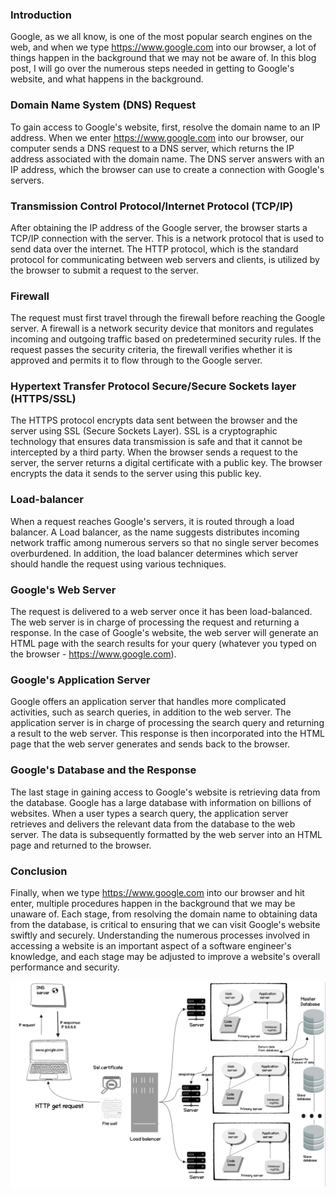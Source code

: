 ### Introduction
Google, as we all know, is one of the most popular search engines on the web, and when we type https://www.google.com into our browser, a lot of things happen in the background that we may not be aware of. In this blog post, I will go over the numerous steps needed in getting to Google's website, and what happens in the background.

### Domain Name System (DNS) Request
To gain access to Google's website, first, resolve the domain name to an IP address. When we enter https://www.google.com into our browser, our computer sends a DNS request to a DNS server, which returns the IP address associated with the domain name. The DNS server answers with an IP address, which the browser can use to create a connection with Google's servers.

### Transmission Control Protocol/Internet Protocol (TCP/IP)
After obtaining the IP address of the Google server, the browser starts a TCP/IP connection with the server. This is a network protocol that is used to send data over the internet. The HTTP protocol, which is the standard protocol for communicating between web servers and clients, is utilized by the browser to submit a request to the server.

### Firewall
The request must first travel through the firewall before reaching the Google server. A firewall is a network security device that monitors and regulates incoming and outgoing traffic based on predetermined security rules. If the request passes the security criteria, the firewall verifies whether it is approved and permits it to flow through to the Google server.

### Hypertext Transfer Protocol Secure/Secure Sockets layer (HTTPS/SSL)
The HTTPS protocol encrypts data sent between the browser and the server using SSL (Secure Sockets Layer). SSL is a cryptographic technology that ensures data transmission is safe and that it cannot be intercepted by a third party. When the browser sends a request to the server, the server returns a digital certificate with a public key. The browser encrypts the data it sends to the server using this public key.

### Load-balancer
When a request reaches Google's servers, it is routed through a load balancer. A Load balancer, as the name suggests distributes incoming network traffic among numerous servers so that no single server becomes overburdened. In addition, the load balancer determines which server should handle the request using various techniques.

### Google's Web Server
The request is delivered to a web server once it has been load-balanced. The web server is in charge of processing the request and returning a response. In the case of Google's website, the web server will generate an HTML page with the search results for your query (whatever you typed on the browser - https://www.google.com).

### Google's Application Server
Google offers an application server that handles more complicated activities, such as search queries, in addition to the web server. The application server is in charge of processing the search query and returning a result to the web server. This response is then incorporated into the HTML page that the web server generates and sends back to the browser.

### Google's Database and the Response
The last stage in gaining access to Google's website is retrieving data from the database. Google has a large database with information on billions of websites. When a user types a search query, the application server retrieves and delivers the relevant data from the database to the web server. The data is subsequently formatted by the web server into an HTML page and returned to the browser.

### Conclusion
Finally, when we type https://www.google.com into our browser and hit enter, multiple procedures happen in the background that we may be unaware of. Each stage, from resolving the domain name to obtaining data from the database, is critical to ensuring that we can visit Google's website swiftly and securely. Understanding the numerous processes involved in accessing a website is an important aspect of a software engineer's knowledge, and each stage may be adjusted to improve a website's overall performance and security.

![alt text](1-what_happen_when_diagram.png)
